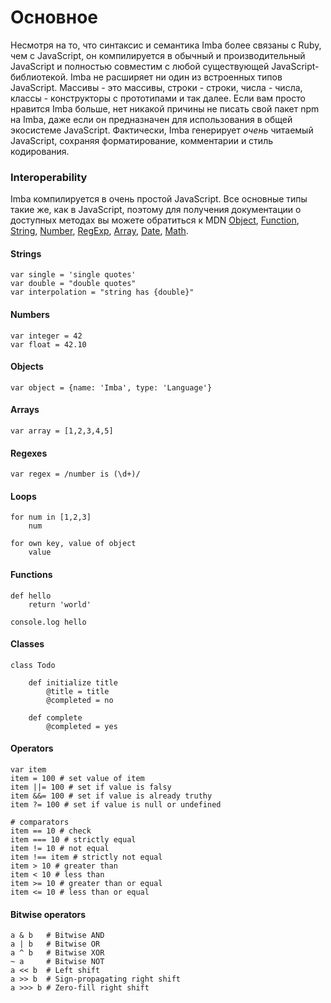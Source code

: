 # Основное

Несмотря на то, что синтаксис и семантика Imba более связаны с Ruby, чем с JavaScript, он компилируется в обычный и производительный JavaScript и полностью совместим с любой существующей JavaScript-библиотекой. Imba не расширяет ни один из встроенных типов JavaScript. Массивы - это массивы, строки - строки, числа - числа, классы - конструкторы с прототипами и так далее. Если вам просто нравится Imba больше, нет никакой причины не писать свой пакет npm на Imba, даже если он предназначен для использования в общей экосистеме JavaScript. Фактически, Imba генерирует *очень* читаемый JavaScript, сохраняя форматирование, комментарии и стиль кодирования.

### Interoperability

Imba компилируется в очень простой JavaScript. Все основные типы такие же, как в JavaScript, поэтому для получения документации о доступных методах вы можете обратиться к MDN [Object](https://developer.mozilla.org/en-US/docs/Web/JavaScript/Reference/Global_Objects/Object), [Function](https://developer.mozilla.org/en-US/docs/Web/JavaScript/Reference/Global_Objects/Function), [String](https://developer.mozilla.org/en-US/docs/Web/JavaScript/Reference/Global_Objects/String), [Number](https://developer.mozilla.org/en-US/docs/Web/JavaScript/Reference/Global_Objects/Number), [RegExp](https://developer.mozilla.org/en-US/docs/Web/JavaScript/Reference/Global_Objects/RegExp), [Array](https://developer.mozilla.org/en-US/docs/Web/JavaScript/Reference/Global_Objects/Array), [Date](https://developer.mozilla.org/en-US/docs/Web/JavaScript/Reference/Global_Objects/Date), [Math](https://developer.mozilla.org/en-US/docs/Web/JavaScript/Reference/Global_Objects/Math).

#### Strings

```imba
var single = 'single quotes'
var double = "double quotes"
var interpolation = "string has {double}"
```

#### Numbers

```imba
var integer = 42
var float = 42.10
```

#### Objects

```imba
var object = {name: 'Imba', type: 'Language'}
```


#### Arrays

```imba
var array = [1,2,3,4,5]
```

#### Regexes

```imba
var regex = /number is (\d+)/
```

#### Loops
```imba
for num in [1,2,3]
    num

for own key, value of object
    value
```

#### Functions

```imba
def hello
    return 'world'

console.log hello
```

#### Classes

```imba
class Todo

    def initialize title
        @title = title
        @completed = no

    def complete
        @completed = yes
```

#### Operators

```imba
var item
item = 100 # set value of item
item ||= 100 # set if value is falsy
item &&= 100 # set if value is already truthy
item ?= 100 # set if value is null or undefined

# comparators
item == 10 # check
item === 10 # strictly equal
item != 10 # not equal
item !== item # strictly not equal
item > 10 # greater than
item < 10 # less than
item >= 10 # greater than or equal
item <= 10 # less than or equal
```

#### Bitwise operators

```imba
a & b   # Bitwise AND
a | b   # Bitwise OR
a ^ b   # Bitwise XOR
~ a     # Bitwise NOT
a << b  # Left shift
a >> b  # Sign-propagating right shift
a >>> b	# Zero-fill right shift
```
